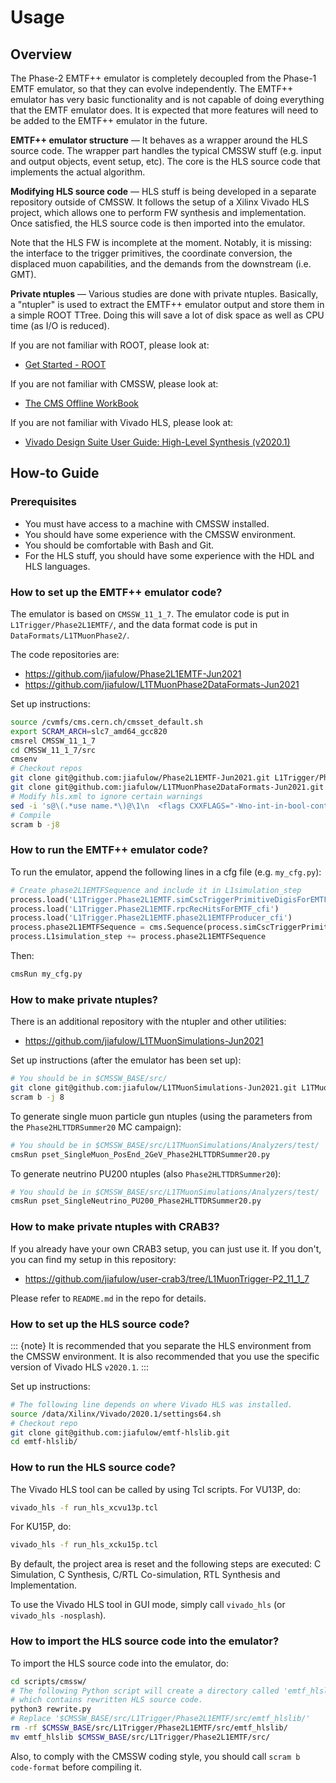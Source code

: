 # Usage

## Overview

The Phase-2 EMTF++ emulator is completely decoupled from the Phase-1 EMTF emulator, so that they can evolve independently. The EMTF++ emulator has very basic functionality and is not capable of doing everything that the EMTF emulator does. It is expected that more features will need to be added to the EMTF++ emulator in the future.

**EMTF++ emulator structure** &mdash; It behaves as a wrapper around the HLS source code. The wrapper part handles the typical CMSSW stuff (e.g. input and output objects, event setup, etc). The core is the HLS source code that implements the actual algorithm.

**Modifying HLS source code** &mdash; HLS stuff is being developed in a separate repository outside of CMSSW. It follows the setup of a Xilinx Vivado HLS project, which allows one to perform FW synthesis and implementation. Once satisfied, the HLS source code is then imported into the emulator.

Note that the HLS FW is incomplete at the moment. Notably, it is missing: the interface to the trigger primitives, the coordinate conversion, the displaced muon capabilities, and the demands from the downstream (i.e. GMT).

**Private ntuples** &mdash; Various studies are done with private ntuples. Basically, a "ntupler" is used to extract the EMTF++ emulator output and store them in a simple ROOT TTree. Doing this will save a lot of disk space as well as CPU time (as I/O is reduced).

If you are not familiar with ROOT, please look at:

- [Get Started - ROOT](https://root.cern/get_started/)

If you are not familiar with CMSSW, please look at:

- [The CMS Offline WorkBook](https://twiki.cern.ch/twiki/bin/view/CMSPublic/WorkBook)

If you are not familiar with Vivado HLS, please look at:

- [Vivado Design Suite User Guide: High-Level Synthesis (v2020.1)](https://www.xilinx.com/support/documentation/sw_manuals/xilinx2020_1/ug902-vivado-high-level-synthesis.pdf)


## How-to Guide

### Prerequisites

- You must have access to a machine with CMSSW installed.
- You should have some experience with the CMSSW environment.
- You should be comfortable with Bash and Git.
- For the HLS stuff, you should have some experience with the HDL and HLS languages.

### How to set up the EMTF++ emulator code?

The emulator is based on `CMSSW_11_1_7`. The emulator code is put in `L1Trigger/Phase2L1EMTF/`, and the data format code is put in `DataFormats/L1TMuonPhase2/`.

The code repositories are:

- <https://github.com/jiafulow/Phase2L1EMTF-Jun2021>
- <https://github.com/jiafulow/L1TMuonPhase2DataFormats-Jun2021>

Set up instructions:

``` bash
source /cvmfs/cms.cern.ch/cmsset_default.sh
export SCRAM_ARCH=slc7_amd64_gcc820
cmsrel CMSSW_11_1_7
cd CMSSW_11_1_7/src
cmsenv
# Checkout repos
git clone git@github.com:jiafulow/Phase2L1EMTF-Jun2021.git L1Trigger/Phase2L1EMTF/
git clone git@github.com:jiafulow/L1TMuonPhase2DataFormats-Jun2021.git DataFormats/L1TMuonPhase2/
# Modify hls.xml to ignore certain warnings
sed -i 's@\(.*use name.*\)@\1\n  <flags CXXFLAGS="-Wno-int-in-bool-context -Wno-uninitialized -Wno-maybe-uninitialized"/>@' ../config/toolbox/slc7_amd64_gcc820/tools/selected/hls.xml
# Compile
scram b -j8
```

### How to run the EMTF++ emulator code?

To run the emulator, append the following lines in a cfg file (e.g. `my_cfg.py`):

``` python
# Create phase2L1EMTFSequence and include it in L1simulation_step
process.load('L1Trigger.Phase2L1EMTF.simCscTriggerPrimitiveDigisForEMTF_cfi')
process.load('L1Trigger.Phase2L1EMTF.rpcRecHitsForEMTF_cfi')
process.load('L1Trigger.Phase2L1EMTF.phase2L1EMTFProducer_cfi')
process.phase2L1EMTFSequence = cms.Sequence(process.simCscTriggerPrimitiveDigisForEMTF+process.rpcRecHitsForEMTF+process.phase2L1EMTFProducer)
process.L1simulation_step += process.phase2L1EMTFSequence
```

Then:

``` bash
cmsRun my_cfg.py
```

### How to make private ntuples?

There is an additional repository with the ntupler and other utilities:

- <https://github.com/jiafulow/L1TMuonSimulations-Jun2021>

Set up instructions (after the emulator has been set up):

``` bash
# You should be in $CMSSW_BASE/src/
git clone git@github.com:jiafulow/L1TMuonSimulations-Jun2021.git L1TMuonSimulations/
scram b -j 8
```

To generate single muon particle gun ntuples (using the parameters from the `Phase2HLTTDRSummer20` MC campaign):

``` bash
# You should be in $CMSSW_BASE/src/L1TMuonSimulations/Analyzers/test/
cmsRun pset_SingleMuon_PosEnd_2GeV_Phase2HLTTDRSummer20.py
```

To generate neutrino PU200 ntuples (also `Phase2HLTTDRSummer20`):

``` bash
# You should be in $CMSSW_BASE/src/L1TMuonSimulations/Analyzers/test/
cmsRun pset_SingleNeutrino_PU200_Phase2HLTTDRSummer20.py
```

### How to make private ntuples with CRAB3?

If you already have your own CRAB3 setup, you can just use it. If you don't, you can find my setup in this repository:

- <https://github.com/jiafulow/user-crab3/tree/L1MuonTrigger-P2_11_1_7>

Please refer to `README.md` in the repo for details.

### How to set up the HLS source code?

::: {note}
It is recommended that you separate the HLS environment from the CMSSW environment. It is also recommended that you use the specific version of Vivado HLS `v2020.1`.
:::

Set up instructions:

``` bash
# The following line depends on where Vivado HLS was installed.
source /data/Xilinx/Vivado/2020.1/settings64.sh
# Checkout repo
git clone git@github.com:jiafulow/emtf-hlslib.git
cd emtf-hlslib/
```

### How to run the HLS source code?

The Vivado HLS tool can be called by using Tcl scripts. For VU13P, do:

``` bash
vivado_hls -f run_hls_xcvu13p.tcl
```

For KU15P, do:

``` bash
vivado_hls -f run_hls_xcku15p.tcl
```

By default, the project area is reset and the following steps are executed: C Simulation, C Synthesis, C/RTL Co-simulation, RTL Synthesis and Implementation.

To use the Vivado HLS tool in GUI mode, simply call `vivado_hls` (or `vivado_hls -nosplash`).

### How to import the HLS source code into the emulator?

To import the HLS source code into the emulator, do:

``` bash
cd scripts/cmssw/
# The following Python script will create a directory called 'emtf_hlslib'
# which contains rewritten HLS source code.
python3 rewrite.py
# Replace '$CMSSW_BASE/src/L1Trigger/Phase2L1EMTF/src/emtf_hlslib/'
rm -rf $CMSSW_BASE/src/L1Trigger/Phase2L1EMTF/src/emtf_hlslib/
mv emtf_hlslib $CMSSW_BASE/src/L1Trigger/Phase2L1EMTF/src/
```

Also, to comply with the CMSSW coding style, you should call `scram b code-format` before compiling it.
